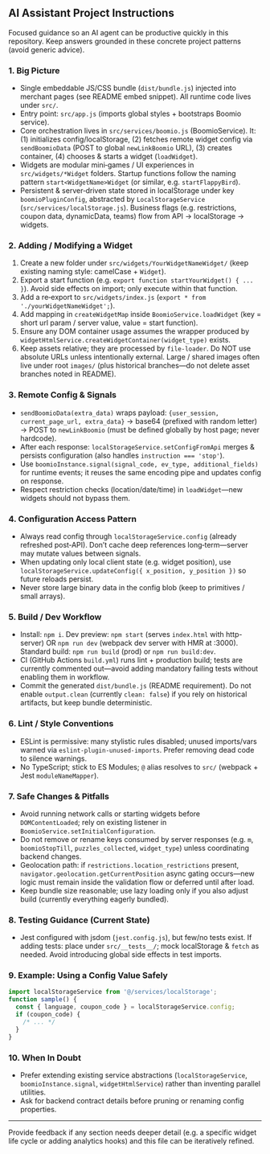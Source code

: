 ## AI Assistant Project Instructions

Focused guidance so an AI agent can be productive quickly in this repository. Keep answers grounded in these concrete project patterns (avoid generic advice).

### 1. Big Picture

- Single embeddable JS/CSS bundle (`dist/bundle.js`) injected into merchant pages (see README embed snippet). All runtime code lives under `src/`.
- Entry point: `src/app.js` (imports global styles + bootstraps Boomio service).
- Core orchestration lives in `src/services/boomio.js` (BoomioService). It: (1) initializes config/localStorage, (2) fetches remote widget config via `sendBoomioData` (POST to global `newLinkBoomio` URL), (3) creates container, (4) chooses & starts a widget (`loadWidget`).
- Widgets are modular mini‑games / UI experiences in `src/widgets/*Widget` folders. Startup functions follow the naming pattern `start<WidgetName>Widget` (or similar, e.g. `startFlappyBird`).
- Persistent & server‑driven state stored in localStorage under key `boomioPluginConfig`, abstracted by `LocalStorageService` (`src/services/localStorage.js`). Business flags (e.g. restrictions, coupon data, dynamicData, teams) flow from API → localStorage → widgets.

### 2. Adding / Modifying a Widget

1. Create a new folder under `src/widgets/YourWidgetNameWidget/` (keep existing naming style: camelCase + `Widget`).
2. Export a start function (e.g. `export function startYourWidget() { ... }`). Avoid side effects on import; only execute within that function.
3. Add a re‑export to `src/widgets/index.js` (`export * from './yourWidgetNameWidget';`).
4. Add mapping in `createWidgetMap` inside `BoomioService.loadWidget` (key = short url param / server value, value = start function).
5. Ensure any DOM container usage assumes the wrapper produced by `widgetHtmlService.createWidgetContainer(widget_type)` exists.
6. Keep assets relative; they are processed by `file-loader`. Do NOT use absolute URLs unless intentionally external. Large / shared images often live under root `images/` (plus historical branches—do not delete asset branches noted in README).

### 3. Remote Config & Signals

- `sendBoomioData(extra_data)` wraps payload: `{user_session, current_page_url, extra_data}` → base64 (prefixed with random letter) → POST to `newLinkBoomio` (must be defined globally by host page; never hardcode).
- After each response: `localStorageService.setConfigFromApi` merges & persists configuration (also handles `instruction === 'stop'`).
- Use `boomioInstance.signal(signal_code, ev_type, additional_fields)` for runtime events; it reuses the same encoding pipe and updates config on response.
- Respect restriction checks (location/date/time) in `loadWidget`—new widgets should not bypass them.

### 4. Configuration Access Pattern

- Always read config through `localStorageService.config` (already refreshed post‑API). Don’t cache deep references long‑term—server may mutate values between signals.
- When updating only local client state (e.g. widget position), use `localStorageService.updateConfig({ x_position, y_position })` so future reloads persist.
- Never store large binary data in the config blob (keep to primitives / small arrays).

### 5. Build / Dev Workflow

- Install: `npm i`. Dev preview: `npm start` (serves `index.html` with http-server) OR `npm run dev` (webpack dev server with HMR at :3000). Standard build: `npm run build` (prod) or `npm run build:dev`.
- CI (GitHub Actions `build.yml`) runs lint + production build; tests are currently commented out—avoid adding mandatory failing tests without enabling them in workflow.
- Commit the generated `dist/bundle.js` (README requirement). Do not enable `output.clean` (currently `clean: false`) if you rely on historical artifacts, but keep bundle deterministic.

### 6. Lint / Style Conventions

- ESLint is permissive: many stylistic rules disabled; unused imports/vars warned via `eslint-plugin-unused-imports`. Prefer removing dead code to silence warnings.
- No TypeScript; stick to ES Modules; `@` alias resolves to `src/` (webpack + Jest `moduleNameMapper`).

### 7. Safe Changes & Pitfalls

- Avoid running network calls or starting widgets before `DOMContentLoaded`; rely on existing listener in `BoomioService.setInitialConfiguration`.
- Do not remove or rename keys consumed by server responses (e.g. `m`, `boomioStopTill`, `puzzles_collected`, `widget_type`) unless coordinating backend changes.
- Geolocation path: if `restrictions.location_restrictions` present, `navigator.geolocation.getCurrentPosition` async gating occurs—new logic must remain inside the validation flow or deferred until after load.
- Keep bundle size reasonable; use lazy loading only if you also adjust build (currently everything eagerly bundled).

### 8. Testing Guidance (Current State)

- Jest configured with jsdom (`jest.config.js`), but few/no tests exist. If adding tests: place under `src/__tests__/`; mock localStorage & `fetch` as needed. Avoid introducing global side effects in test imports.

### 9. Example: Using a Config Value Safely

```js
import localStorageService from '@/services/localStorage';
function sample() {
  const { language, coupon_code } = localStorageService.config;
  if (coupon_code) {
    /* ... */
  }
}
```

### 10. When In Doubt

- Prefer extending existing service abstractions (`localStorageService`, `boomioInstance.signal`, `widgetHtmlService`) rather than inventing parallel utilities.
- Ask for backend contract details before pruning or renaming config properties.

---

Provide feedback if any section needs deeper detail (e.g. a specific widget life cycle or adding analytics hooks) and this file can be iteratively refined.
